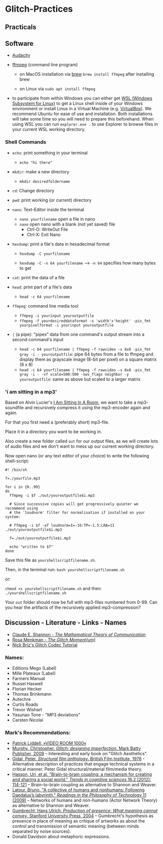 
# Glitch-Practices

## Practicals

## Software

- [Audacity](https://www.audacity.de/)

- [ffmpeg](https://ffmpeg.org/download.html) (command line program)

  - on MacOS installation via [brew](https://brew.sh/)
     `brew install ffmpeg` after installing brew

  - on Linux via `sudo apt install ffmpeg`

- to participate from within Windows you can either get [WSL (Windows Subsystem for Linux)](https://docs.microsoft.com/de-de/windows/wsl/install-win10) to get a Linux shell inside of your Windows environment or install Linux in a Virtual Machine (e.g. [VirtualBox](https://www.virtualbox.org/)). We recommend Ubuntu for ease of use and installation. Both installations will take some time so you will need to prepare this beforehand. When using WSL you can run `explorer.exe .` to use Explorer to browse files in your current WSL working directory.

### Shell Commands

- `echo`:  print something in your terminal
	- `echo "hi there"`

- `mkdir`: make a new directory
	- `mkdir desiredfoldername`

- `cd`: Change directory
- `pwd`: print working (or current) directory
- `nano`: Text-Editor inside the terminal
	- `nano yourfilename` open a file in nano
	- `nano` open nano with a blank (not yet saved) file
		- Ctrl-O: WriteOut File
		- Ctrl-X: Exit Nano

- `hexdump`: print a file's data in hexadecimal format

	- `hexdump -C yourfilename`

	- `hexdump -C -n 64 yourfilename` --> `-n 64` specifies how many bytes to get

 - `cat`: print the data of a file
 - `head`: print part of a file's data
	-   `head -c 64 yourfilename`

- `ffmpeg`: command line media tool
	- `ffmpeg -i yourinput youroutputfile`
	- `ffmpeg -f yourdesireddataformat -s 'width'x'height' -pix_fmt yourpixelformat -i yourinput youroutputfile`

- `|` (a pipe): "pipes" data from one command's output stream into a second command's input
	- `head -c 64 yourfilename | ffmpeg -f rawvideo -s 8x8 -pix_fmt gray -i - youroutputfile`: pipe 64 bytes from a file to ffmpeg and display them as grayscale image (8-bit per pixel) on a square matrix (8 x 8)
	- `head -c 64 yourfilename | ffmpeg -f rawvideo -s 8x8 -pix_fmt gray -i - -vf scale=500:500 -sws_flags neighbor -y youroutputfile`: same as above but scaled to a larger matrix

### 'i am sitting in a mp3'

Based on Alvin Lucier's [I Am Sitting In A Room](https://www.youtube.com/watch?v=fAxHlLK3Oyk), we want to take a mp3-soundfile and recursively compress it using the mp3-encoder again and again.

For that you first need a (preferably short) mp3-file.

Place it in a directory you want to be working in.

Also create a new folder called `out` for our output files, as we will create lots of audio files and we don't want to mess up our current working directory.

Now open nano (or any text editor of your choice) to write the following shell-script:

```
#! /bin/sh

f=./yourfile.mp3

for i in {0..99}
do
  ffmpeg -i $f ./out/youroutputfile$i.mp3

  # Since successive copies will get progressively quieter we recommend using
  # the 'loudnorm' filter for normalisation if installed on your system:

  # ffmpeg -i $f -af loudnorm=I=-16:TP=-1.5:LRA=11 ./out/youroutputfile$i.mp3

  f=./out/youroutputfile$i.mp3

  echo "written to $f"
done
```

Save this file as `yourshellscriptfilename.sh`.

Then, in the terminal run:
`bash yourshellscriptfilename.sh`

or:

`chmod +x yourshellscriptfilename.sh`
and then:
`./yourshellscriptfilename.sh`

Your `out` folder should now be full with mp3-files numbered from 0-99. Can you hear the artifacts of the recursively applied mp3-compression?

## Discussion - Literature - Links - Names

- [Claude E. Shannon - _The Mathematical Theory of Communication_](https://archive.org/details/MathematicalTheoryOfCommunicationShannon)
- [Rosa Menkman - _The Glitch Moment(um)_](https://dpya.org/wiki/images/5/59/NN4_RosaMenkman.pdf)
- [Nick Briz's Glitch Codec Tutorial](http://nickbriz.com/glitchcodectutorial/)

### Names:

- Editions Mego (Label)
- Mille Plateaux (Label)
- Farmers Manual
- Russel Haswell
- Florian Hecker
- Thomas Brinkmann
- Autechre
- Curtis Roads
- Trevor Wishart
- Yasunao Tone - "MP3 deviations"
- Carsten Nicolai

### Mark's Recommendations:

- [Patrick Liddell: »VIDEO ROOM 1000«](https://mashable.com/2010/06/03/youtube-i-am-sitting/?europe=true)
- [Murphy, Christopher. _Glitch: designing imperfection_. Mark Batty Publisher, 2009](https://books.google.co.uk/books/about/Glitch.html?id=3r65PAAACAAJ&source=kp_book_description&redir_esc=y) – Interesting and early book on "Glitch Aesthetics".
- [Gidal, Peter. _Structural film anthology_. British Film Institute, 1976](http://markfell.com/hfg/misc_papers/Gidal_Peter_ed_Structural_Film_Anthology.pdf) - Alternative description of practices that engage technical systems in a critical manner. Peter Gidal structural/material film/media theory.
- [Hasson, Uri, et al. "Brain-to-brain coupling: a mechanism for creating and sharing a social world." _Trends in cognitive sciences_ 16.2 (2012): 114-121](http://markfell.com/hfg/misc_papers/Brain-to-brain%20coupling%20-%20a%20mechanism%20for%20creating%20and%20sharing%20a%20social%20world.pdf) – Brain-to-brain coupling as alternative to Shannon and Weaver.
- [Latour, Bruno. "A collective of humans and nonhumans: Following Daedalus’s labyrinth." _Readings in the Philosophy of Technology_ 11 (2009)](http://markfell.com/hfg/misc_papers/Latour-collective%20of%20humans%20and%20non%20humans.pdf) – Networks of humans and non-humans (Actor Network Theory) as alternative to Shannon and Weaver.
- [Gumbrecht, Hans Ulrich. _Production of presence: What meaning cannot convey_. Stanford University Press, 2004](https://www.sup.org/books/title/?id=1360) – Gumbrecht's hypothesis as presence in place of meaning as critique of artworks as about the control and transmission of semantic meaning (between minds separated by noise sources).
- Donald Davidson about metaphoric expressions.
